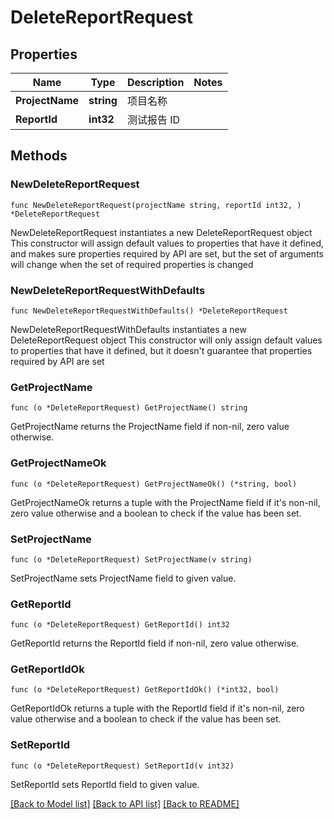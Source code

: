 # DeleteReportRequest

## Properties

Name | Type | Description | Notes
------------ | ------------- | ------------- | -------------
**ProjectName** | **string** | 项目名称 | 
**ReportId** | **int32** | 测试报告 ID | 

## Methods

### NewDeleteReportRequest

`func NewDeleteReportRequest(projectName string, reportId int32, ) *DeleteReportRequest`

NewDeleteReportRequest instantiates a new DeleteReportRequest object
This constructor will assign default values to properties that have it defined,
and makes sure properties required by API are set, but the set of arguments
will change when the set of required properties is changed

### NewDeleteReportRequestWithDefaults

`func NewDeleteReportRequestWithDefaults() *DeleteReportRequest`

NewDeleteReportRequestWithDefaults instantiates a new DeleteReportRequest object
This constructor will only assign default values to properties that have it defined,
but it doesn't guarantee that properties required by API are set

### GetProjectName

`func (o *DeleteReportRequest) GetProjectName() string`

GetProjectName returns the ProjectName field if non-nil, zero value otherwise.

### GetProjectNameOk

`func (o *DeleteReportRequest) GetProjectNameOk() (*string, bool)`

GetProjectNameOk returns a tuple with the ProjectName field if it's non-nil, zero value otherwise
and a boolean to check if the value has been set.

### SetProjectName

`func (o *DeleteReportRequest) SetProjectName(v string)`

SetProjectName sets ProjectName field to given value.


### GetReportId

`func (o *DeleteReportRequest) GetReportId() int32`

GetReportId returns the ReportId field if non-nil, zero value otherwise.

### GetReportIdOk

`func (o *DeleteReportRequest) GetReportIdOk() (*int32, bool)`

GetReportIdOk returns a tuple with the ReportId field if it's non-nil, zero value otherwise
and a boolean to check if the value has been set.

### SetReportId

`func (o *DeleteReportRequest) SetReportId(v int32)`

SetReportId sets ReportId field to given value.



[[Back to Model list]](../README.md#documentation-for-models) [[Back to API list]](../README.md#documentation-for-api-endpoints) [[Back to README]](../README.md)


